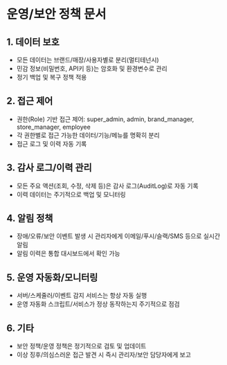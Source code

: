 # 운영/보안 정책 문서

## 1. 데이터 보호
- 모든 데이터는 브랜드/매장/사용자별로 분리(멀티테넌시)
- 민감 정보(비밀번호, API키 등)는 암호화 및 환경변수로 관리
- 정기 백업 및 복구 정책 적용

## 2. 접근 제어
- 권한(Role) 기반 접근 제어: super_admin, admin, brand_manager, store_manager, employee
- 각 권한별로 접근 가능한 데이터/기능/메뉴를 명확히 분리
- 접근 로그 및 이력 자동 기록

## 3. 감사 로그/이력 관리
- 모든 주요 액션(조회, 수정, 삭제 등)은 감사 로그(AuditLog)로 자동 기록
- 이력 데이터는 주기적으로 백업 및 모니터링

## 4. 알림 정책
- 장애/오류/보안 이벤트 발생 시 관리자에게 이메일/푸시/슬랙/SMS 등으로 실시간 알림
- 알림 이력은 통합 대시보드에서 확인 가능

## 5. 운영 자동화/모니터링
- 서버/스케줄러/이벤트 감지 서비스는 항상 자동 실행
- 운영 자동화 스크립트/서비스가 정상 동작하는지 주기적으로 점검

## 6. 기타
- 보안 정책/운영 정책은 정기적으로 검토 및 업데이트
- 이상 징후/의심스러운 접근 발견 시 즉시 관리자/보안 담당자에게 보고 